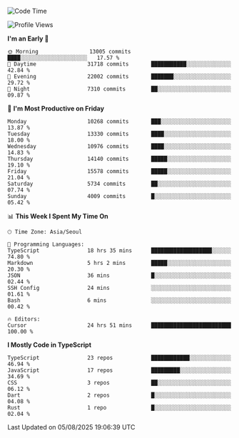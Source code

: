 <!--START_SECTION:waka-->
![Code Time](http://img.shields.io/badge/Code%20Time-8%2C123%20hrs%2057%20mins-blue)

![Profile Views](http://img.shields.io/badge/Profile%20Views-0-blue)

**I'm an Early 🐤** 

```text
🌞 Morning                13005 commits       ████░░░░░░░░░░░░░░░░░░░░░   17.57 % 
🌆 Daytime                31718 commits       ███████████░░░░░░░░░░░░░░   42.84 % 
🌃 Evening                22002 commits       ███████░░░░░░░░░░░░░░░░░░   29.72 % 
🌙 Night                  7310 commits        ██░░░░░░░░░░░░░░░░░░░░░░░   09.87 % 
```
📅 **I'm Most Productive on Friday** 

```text
Monday                   10268 commits       ███░░░░░░░░░░░░░░░░░░░░░░   13.87 % 
Tuesday                  13330 commits       ████░░░░░░░░░░░░░░░░░░░░░   18.00 % 
Wednesday                10976 commits       ████░░░░░░░░░░░░░░░░░░░░░   14.83 % 
Thursday                 14140 commits       █████░░░░░░░░░░░░░░░░░░░░   19.10 % 
Friday                   15578 commits       █████░░░░░░░░░░░░░░░░░░░░   21.04 % 
Saturday                 5734 commits        ██░░░░░░░░░░░░░░░░░░░░░░░   07.74 % 
Sunday                   4009 commits        █░░░░░░░░░░░░░░░░░░░░░░░░   05.42 % 
```


📊 **This Week I Spent My Time On** 

```text
🕑︎ Time Zone: Asia/Seoul

💬 Programming Languages: 
TypeScript               18 hrs 35 mins      ███████████████████░░░░░░   74.80 % 
Markdown                 5 hrs 2 mins        █████░░░░░░░░░░░░░░░░░░░░   20.30 % 
JSON                     36 mins             █░░░░░░░░░░░░░░░░░░░░░░░░   02.44 % 
SSH Config               24 mins             ░░░░░░░░░░░░░░░░░░░░░░░░░   01.61 % 
Bash                     6 mins              ░░░░░░░░░░░░░░░░░░░░░░░░░   00.42 % 

🔥 Editors: 
Cursor                   24 hrs 51 mins      █████████████████████████   100.00 % 
```

**I Mostly Code in TypeScript** 

```text
TypeScript               23 repos            ████████████░░░░░░░░░░░░░   46.94 % 
JavaScript               17 repos            █████████░░░░░░░░░░░░░░░░   34.69 % 
CSS                      3 repos             ██░░░░░░░░░░░░░░░░░░░░░░░   06.12 % 
Dart                     2 repos             █░░░░░░░░░░░░░░░░░░░░░░░░   04.08 % 
Rust                     1 repo              █░░░░░░░░░░░░░░░░░░░░░░░░   02.04 % 
```




 Last Updated on 05/08/2025 19:06:39 UTC
<!--END_SECTION:waka-->
